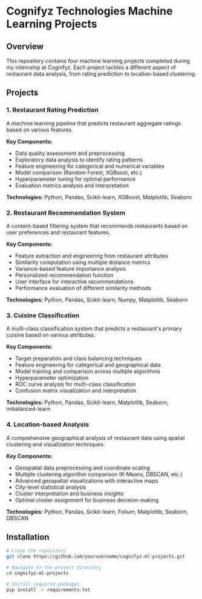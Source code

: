 # Cognifyz Technologies Machine Learning Projects


## Overview

This repository contains four machine learning projects completed during my internship at Cognifyz. Each project tackles a different aspect of restaurant data analysis, from rating prediction to location-based clustering.

## Projects

### 1. Restaurant Rating Prediction

A machine learning pipeline that predicts restaurant aggregate ratings based on various features.

**Key Components:**
- Data quality assessment and preprocessing
- Exploratory data analysis to identify rating patterns
- Feature engineering for categorical and numerical variables
- Model comparison (Random Forest, XGBoost, etc.)
- Hyperparameter tuning for optimal performance
- Evaluation metrics analysis and interpretation

**Technologies:** Python, Pandas, Scikit-learn, XGBoost, Matplotlib, Seaborn

### 2. Restaurant Recommendation System

A content-based filtering system that recommends restaurants based on user preferences and restaurant features.

**Key Components:**
- Feature extraction and engineering from restaurant attributes
- Similarity computation using multiple distance metrics
- Variance-based feature importance analysis
- Personalized recommendation function
- User interface for interactive recommendations
- Performance evaluation of different similarity methods

**Technologies:** Python, Pandas, Scikit-learn, Numpy, Matplotlib, Seaborn

### 3. Cuisine Classification

A multi-class classification system that predicts a restaurant's primary cuisine based on various attributes.

**Key Components:**
- Target preparation and class balancing techniques
- Feature engineering for categorical and geographical data
- Model training and comparison across multiple algorithms
- Hyperparameter optimization
- ROC curve analysis for multi-class classification
- Confusion matrix visualization and interpretation

**Technologies:** Python, Pandas, Scikit-learn, Matplotlib, Seaborn, imbalanced-learn

### 4. Location-based Analysis

A comprehensive geographical analysis of restaurant data using spatial clustering and visualization techniques.

**Key Components:**
- Geospatial data preprocessing and coordinate scaling
- Multiple clustering algorithm comparison (K-Means, DBSCAN, etc.)
- Advanced geospatial visualizations with interactive maps
- City-level statistical analysis
- Cluster interpretation and business insights
- Optimal cluster assignment for business decision-making

**Technologies:** Python, Pandas, Scikit-learn, Folium, Matplotlib, Seaborn, DBSCAN

## Installation

```bash
# Clone the repository
git clone https://github.com/yourusername/cognifyz-ml-projects.git

# Navigate to the project directory
cd cognifyz-ml-projects

# Install required packages
pip install -r requirements.txt
